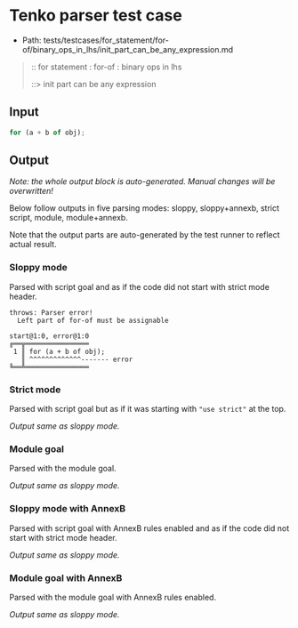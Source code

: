 # Tenko parser test case

- Path: tests/testcases/for_statement/for-of/binary_ops_in_lhs/init_part_can_be_any_expression.md

> :: for statement : for-of : binary ops in lhs
>
> ::> init part can be any expression

## Input

`````js
for (a + b of obj);
`````

## Output

_Note: the whole output block is auto-generated. Manual changes will be overwritten!_

Below follow outputs in five parsing modes: sloppy, sloppy+annexb, strict script, module, module+annexb.

Note that the output parts are auto-generated by the test runner to reflect actual result.

### Sloppy mode

Parsed with script goal and as if the code did not start with strict mode header.

`````
throws: Parser error!
  Left part of for-of must be assignable

start@1:0, error@1:0
╔══╦════════════════
 1 ║ for (a + b of obj);
   ║ ^^^^^^^^^^^^^------- error
╚══╩════════════════

`````

### Strict mode

Parsed with script goal but as if it was starting with `"use strict"` at the top.

_Output same as sloppy mode._

### Module goal

Parsed with the module goal.

_Output same as sloppy mode._

### Sloppy mode with AnnexB

Parsed with script goal with AnnexB rules enabled and as if the code did not start with strict mode header.

_Output same as sloppy mode._

### Module goal with AnnexB

Parsed with the module goal with AnnexB rules enabled.

_Output same as sloppy mode._
